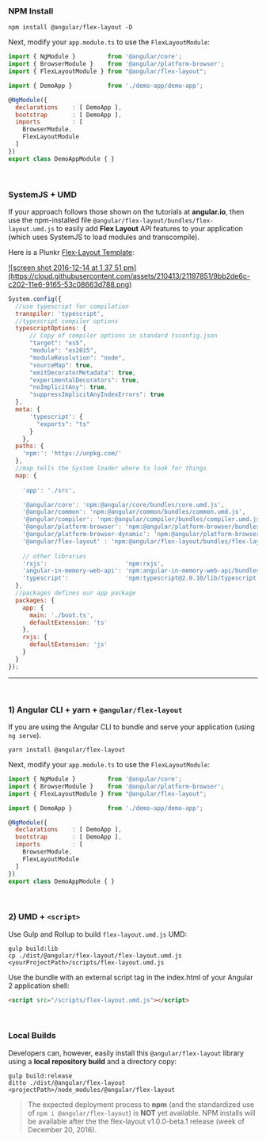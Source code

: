 ### NPM Install

```terminal
npm install @angular/flex-layout -D
```

Next, modify your `app.module.ts` to use the `FlexLayoutModule`:

```js
import { NgModule }         from '@angular/core';
import { BrowserModule }    from '@angular/platform-browser';
import { FlexLayoutModule } from "@angular/flex-layout";

import { DemoApp }          from './demo-app/demo-app';

@NgModule({
  declarations    : [ DemoApp ],
  bootstrap       : [ DemoApp ],
  imports         : [
    BrowserModule,
    FlexLayoutModule
  ]
})
export class DemoAppModule { }
```

<br/>

### SystemJS + UMD

If your approach follows those shown on the tutorials at **angular.io**, then use the npm-installed file `@angular/flex-layout/bundles/flex-layout.umd.js` to easily add **Flex Layout** API features to your application 
(which uses SystemJS to load modules and transcompile).

Here is a Plunkr [Flex-Layout Template](https://plnkr.co/edit/h8hzyoEyqdCXmTBA7DfK?p=preview):

<a href="https://plnkr.co/edit/h8hzyoEyqdCXmTBA7DfK?p=preview" target="_blank">
![screen shot 2016-12-14 at 1 37 51 pm](https://cloud.githubusercontent.com/assets/210413/21197851/9bb2de6c-c202-11e6-9165-53c08663d788.png)
</a>

<br/>

```js
System.config({
  //use typescript for compilation
  transpiler: 'typescript',
  //typescript compiler options
  typescriptOptions: {
      // Copy of compiler options in standard tsconfig.json
      "target": "es5",
      "module": "es2015",
      "moduleResolution": "node",
      "sourceMap": true,
      "emitDecoratorMetadata": true,
      "experimentalDecorators": true,
      "noImplicitAny": true,
      "suppressImplicitAnyIndexErrors": true
  },
  meta: {
      'typescript': {
        "exports": "ts"
      }
    },  
  paths: {
    'npm:': 'https://unpkg.com/'
  },
  //map tells the System loader where to look for things
  map: {
    
    'app': './src',

    '@angular/core': 'npm:@angular/core/bundles/core.umd.js',
    '@angular/common': 'npm:@angular/common/bundles/common.umd.js',
    '@angular/compiler': 'npm:@angular/compiler/bundles/compiler.umd.js',
    '@angular/platform-browser': 'npm:@angular/platform-browser/bundles/platform-browser.umd.js',
    '@angular/platform-browser-dynamic': 'npm:@angular/platform-browser-dynamic/bundles/platform-browser-dynamic.umd.js',
    '@angular/flex-layout' : 'npm:@angular/flex-layout/bundles/flex-layout.umd.js',
    
    // other libraries
    'rxjs':                      'npm:rxjs',
    'angular-in-memory-web-api': 'npm:angular-in-memory-web-api/bundles/in-memory-web-api.umd.js',
    'typescript':                'npm:typescript@2.0.10/lib/typescript.js',    
  },
  //packages defines our app package
  packages: {
    app: {
      main: './boot.ts',
      defaultExtension: 'ts'
    },
    rxjs: {
      defaultExtension: 'js'
    }
  }
});
```
----

<br/>

### 1) Angular CLI + **yarn** + `@angular/flex-layout`

If you are using the Angular CLI to bundle and serve your application (using `ng serve`). 

```terminal
yarn install @angular/flex-layout
```

Next, modify your `app.module.ts` to use the `FlexLayoutModule`:

```js
import { NgModule }         from '@angular/core';
import { BrowserModule }    from '@angular/platform-browser';
import { FlexLayoutModule } from "@angular/flex-layout";

import { DemoApp }          from './demo-app/demo-app';

@NgModule({
  declarations    : [ DemoApp ],
  bootstrap       : [ DemoApp ],
  imports         : [
    BrowserModule,
    FlexLayoutModule
  ]
})
export class DemoAppModule { }
```

<br/>

### 2) UMD + `<script>`

Use Gulp and Rollup to build `flex-layout.umd.js` UMD:

```console
gulp build:lib
cp ./dist/@angular/flex-layout/flex-layout.umd.js  <yourProjectPath>/scripts/flex-layout.umd.js
```

Use the bundle with an external script tag in the index.html of your Angular 2 application shell:

```html
<script src="/scripts/flex-layout.umd.js"></script>

```

<br/>

### Local Builds

Developers can, however, easily install this `@angular/flex-layout` library using a **local repository build** 
and a directory copy:

```console
gulp build:release
ditto ./dist/@angular/flex-layout <projectPath>/node_modules/@angular/flex-layout
```

> The expected deployment process to **npm** (and the standardized use 
of `npm i @angular/flex-layout`) is **NOT** yet available. NPM installs will be available 
after the the flex-layout v1.0.0-beta.1 release (week of December 20, 2016).
